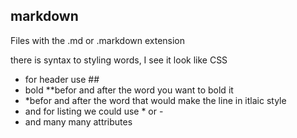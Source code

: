 ## markdown 

Files with the .md or .markdown extension

there is syntax to styling words, I see it look like CSS 
* for header use ## 
* bold **befor and after the word you want to bold it
* *befor and after the word that would make the line in itlaic style
* and for listing we could use * or - 
* and many many attributes

